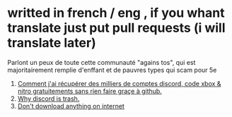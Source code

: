 # writted in french / eng , if you whant translate just put pull requests (i will translate later)

Parlont un peux de toute cette communauté "agains tos", qui est majoritairement remplie d'enffant et de pauvres types qui scam pour 5e

1. [Comment j'ai récupérer des milliers de comptes discord, code xbox & nitro gratuitements sans rien faire graçe à github.](https://github.com/Its-Vichy/lets-talk-about-discord/blob/main/Grabber.md)
2. [Why discord is trash.](https://github.com/Its-Vichy/lets-talk-about-discord/blob/main/DiscordTrash.md)
3. [Don't download anything on internet](https://github.com/Its-Vichy/lets-talk-about-discord/blob/main/DownloadShit.md)
